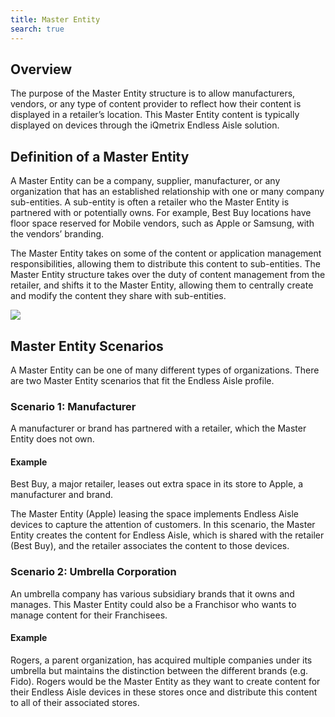 ```yaml
---
title: Master Entity
search: true
---
```


## Overview

The purpose of the Master Entity structure is to allow manufacturers, vendors, or any type of content provider to reflect how their content is displayed in a retailer’s location. This Master Entity content is typically displayed on devices through the iQmetrix Endless Aisle solution. 

## Definition of a Master Entity

A Master Entity can be a company, supplier, manufacturer, or any organization that has an established relationship with one or many company sub-entities. A sub-entity is often a retailer who the Master Entity is partnered with or potentially owns. For example, Best Buy locations have floor space reserved for Mobile vendors, such as Apple or Samsung, with the vendors’ branding.

The Master Entity takes on some of the content or application management responsibilities, allowing them to distribute this content to sub-entities. The Master Entity structure takes over the duty of content management from the retailer, and shifts it to the Master Entity, allowing them to centrally create and modify the content they share with sub-entities.

<img class="popUpImage" src="http://developers.iqmetrix.com/images/master-entity-overview.png"/>  

## Master Entity Scenarios

A Master Entity can be one of many different types of organizations. There are two Master Entity scenarios that fit the Endless Aisle profile.

### Scenario 1: Manufacturer

A manufacturer or brand has partnered with a retailer, which the Master Entity does not own.

#### Example

Best Buy, a major retailer, leases out extra space in its store to Apple, a manufacturer and brand. 

The Master Entity (Apple) leasing the space implements Endless Aisle devices to capture the attention of customers. In this scenario, the Master Entity creates the content for Endless Aisle, which is shared with the retailer (Best Buy), and the retailer associates the content to those devices.
 
### Scenario 2: Umbrella Corporation

An umbrella company has various subsidiary brands that it owns and manages. This Master Entity could also be a Franchisor who wants to manage content for their Franchisees. 

#### Example

Rogers, a parent organization, has acquired multiple companies under its umbrella but maintains the distinction between the different brands (e.g. Fido). Rogers would be the Master Entity as they want to create content for their Endless Aisle devices in these stores once and distribute this content to all of their associated stores. 

